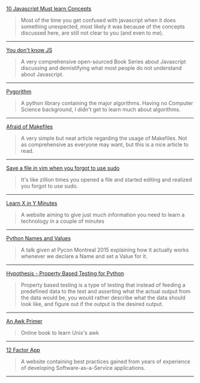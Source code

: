 [10 Javascript Must learn Concepts](https://dev.to/arnavaggarwal/10-javascript-concepts-you-need-to-know-for-interviews)

>Most of the time you get confused with javascript when it does something
>unexpected, most likely it was because of the concepts discussed here, are still
>not clear to you (and even to me).

---

[You don't know JS](https://github.com/getify/You-Dont-Know-JS)

>A very comprehensive open-sourced Book Series about Javascript discussing and
>demistifying what most people do not understand about Javascript.

---

[Pygorithm](https://github.com/OmkarPathak/pygorithm)

>A python library containing the major algorithms. Having no Computer Science
>background, I didn't get to learn much about algorithms.

---

[Afraid of Makefiles](https://matthias-endler.de/2017/makefiles/)

>A very simple but neat article regarding the usage of Makefiles. Not as
>comprehensive as everyone may want, but this is a nice article to read.

---

[Save a file in vim when you forgot to use sudo](https://www.cyberciti.biz/faq/vim-vi-text-editor-save-file-without-root-permission/)

>It's like zillion times you opened a file and started editing and realized you
>forgot to use sudo.

---

[Learn X in Y Minutes](https://learnxinyminutes.com/)

>A website aiming to give just much information you need to learn a technology in a couple of minutes

---

[Python Names and Values](https://youtu.be/_AEJHKGk9ns)

>A talk given at Pycon Montreal 2015 explaining how it actually works whenever we
>declare a Name and set a Value for it.

---

[Hypothesis - Property Based Testing for
Python](https://hypothesis.readthedocs.io/en/latest/)

>Property based testing is a type of testing that instead of feeding a predefined
>data to the test and asserting what the actual output from the data would be,
>you would rather describe what the data should look like, and figure out if the
>output is the desired output.

---

[An Awk Primer](https://en.m.wikibooks.org/wiki/An_Awk_Primer)

>Online book to learn Unix's awk

---

[12 Factor App](https://12factor.net/)

>A website containing best practices gained from years of experience of
>developing Software-as-a-Service applications.

---

